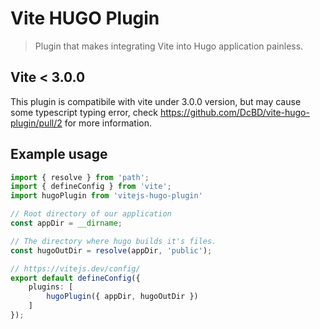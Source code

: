 # Vite HUGO Plugin
> Plugin that makes integrating Vite into Hugo application painless.

## Vite < 3.0.0
This plugin is compatibile with vite under 3.0.0 version, but may cause 
some typescript typing error, check https://github.com/DcBD/vite-hugo-plugin/pull/2 for more information.


## Example usage

```ts
import { resolve } from 'path';
import { defineConfig } from 'vite';
import hugoPlugin from 'vitejs-hugo-plugin'

// Root directory of our application
const appDir = __dirname;

// The directory where hugo builds it's files.
const hugoOutDir = resolve(appDir, 'public');

// https://vitejs.dev/config/
export default defineConfig({
    plugins: [
        hugoPlugin({ appDir, hugoOutDir })
    ]
});
```